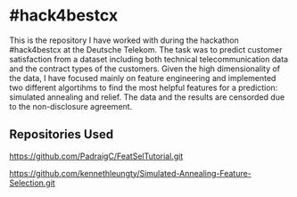 # #hack4bestcx
This is the repository I have worked with during the hackathon #hack4bestcx
at the Deutsche Telekom. The task was to predict customer satisfaction from 
a dataset including both technical telecommunication data and the contract types
of the customers. Given the high dimensionality of the data, I have focused
mainly on feature engineering and implemented two different algortihms to find the 
most helpful features for a prediction: simulated annealing and relief. The data and 
the results are censorded due to the non-disclosure agreement.

## Repositories Used

https://github.com/PadraigC/FeatSelTutorial.git

https://github.com/kennethleungty/Simulated-Annealing-Feature-Selection.git

